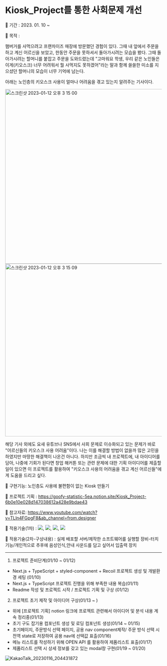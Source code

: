 # Kiosk_Project를 통한 사회문제 개선

🐶 기간 : 2023. 01. 10 ~

🐶 목적 :

햄버거를 사먹으려고 프랜차이즈 매장에 방문했던 경험이 있다. 그때 내 앞에서 주문을 하고 계신 어르신을 보았고, 한동안 주문을 못하셔서 돌아가시려는 모습을 봤다. 그때 돌아가시려는 할머니를 붙잡고 주문을 도와드렸는데 "고마워요 학생, 우리 같은 노인들은 이게(키오스크) 너무 어려워서 뭘 사먹지도 못하겠어"라는 말과 함께 쓸쓸한 미소를 지으셨던 할머니의 모습이 너무 기억에 남는다.

아래는 노인층의 키오스크 사용이 얼마나 어려움을 겪고 있는지 알려주는 기사이다.

<img width="560" alt="스크린샷 2023-01-12 오후 3 15 00" src="https://user-images.githubusercontent.com/98578138/211991984-3d8e647d-8f06-4053-9b99-2fc7a8d4402a.png">
<img width="554" alt="스크린샷 2023-01-12 오후 3 15 09" src="https://user-images.githubusercontent.com/98578138/211992046-5dbdfa01-e70d-45a5-aea0-f141c8b3f583.png">

해당 기사 외에도 요새 유튜브나 SNS에서 사회 문제로 이슈화되고 있는 문제가 바로 "어르신들의 키오스크 사용 어려움"이다. 나는 이를 해결할 방법이 없을까 많은 고민을 하였지만 마땅한 해결책이 나온건 아니다. 하지만 조금씩 내 프로젝트에, 내 아이디어를 담아, 나중에 기회가 된다면 창업 해커톤 또는 관련 문제에 대한 기획 아이디어를 제출할 일이 있으면 이 프로젝트를 활용하여 "키오스크 사용의 어려움을 겪고 계신 어르신들"에게 도움을 드리고 싶다.

🐶 구현기능: 노인층도 사용에 불편함이 없는 Kiosk 만들기

🐶 프로젝트 기획 : https://goofy-statistic-5ea.notion.site/Kiosk_Project-6b0e10e028d147038612a428e9bdae43

🐶 참고자료: https://www.youtube.com/watch?v=TLln4FGpgF8&ab_channel=from.designer

🐶 적용기술(1차) : <img src="https://img.shields.io/badge/Next.js-gray?style=flat&logo=Next.js&logoColor=white&magin-left=5px"/>, <img src="https://img.shields.io/badge/TypeScript-blue?style=flat&logo=TypeScript&logoColor=white&magin-left=5px"/>, <img src="https://img.shields.io/badge/styled_components-green?style=flat&logo=styledcomponents&logoColor=white&magin-left=5px"/>, <img src="https://img.shields.io/badge/Recoil-purple?style=flat&logo=Recoil&logoColor=white&magin-left=5px"/>

🐶 적용기술(2차-구상내용) : 실제 배포할 서버/제작한 소프트웨어를 실행할 장비-터치기능/개인적으로 추후에 음성인식,안내 사운드를 담고 싶어서 입출력 장치

---

1. 프로젝트 준비단계(01/10 ~ 01/12)

- Next.js + TypeScript + styled-component + Recoil 프로젝트 생성 및 개발환경 세팅 (01/10)
- Next.js + TypeScript 프로젝트 진행을 위해 부족한 내용 복습(01/11)
- Readme 작성 및 프로젝트 시작 / 프로젝트 기획 및 구상 (01/12)

2. 프로젝트 초기 제작 및 아이디어 구상(01/13 ~ )

- 위에 [프로젝트 기획] notion 링크에 프로젝트 관련해서 아이디어 및 분석 내용 계속 정리중(01/13)
- 초기 구도 잡기용 컴포넌트 생성 및 로딩 컴포넌트 생성(01/14 ~ 01/15)
- 초기페이지, 주문방식 선택 페이지, 공용 nav component제작/ 주문 방식 선택 시 전역 state로 저장하여 공용 nav에 선택값 표출(01/16)
- 메뉴 리스트를 작성하기 위해 OPEN API 를 활용하여 제품리스트 표출(01/17)
- 제품리스트 선택 시 상세 정보를 갖고 있는 modal창 구현(01/19 ~ 01/20)

![KakaoTalk_20230116_204431872](https://user-images.githubusercontent.com/98578138/212671305-d1135ed6-8cbe-4de4-9707-c4d2234b05a2.png)

